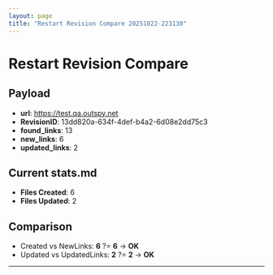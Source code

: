 ```yaml
---
layout: page
title: "Restart Revision Compare 20251022-223130"
---
```


# Restart Revision Compare

## Payload
- **url**: https://test.qa.outspy.net
- **RevisionID**: 13dd820a-634f-4def-b4a2-6d08e2dd75c3
- **found_links**: 13
- **new_links**: 6
- **updated_links**: 2

## Current stats.md
- **Files Created**: 6
- **Files Updated**: 2

## Comparison
- Created vs NewLinks: **6** ?= **6** → **OK**
- Updated vs UpdatedLinks: **2** ?= **2** → **OK**

---
